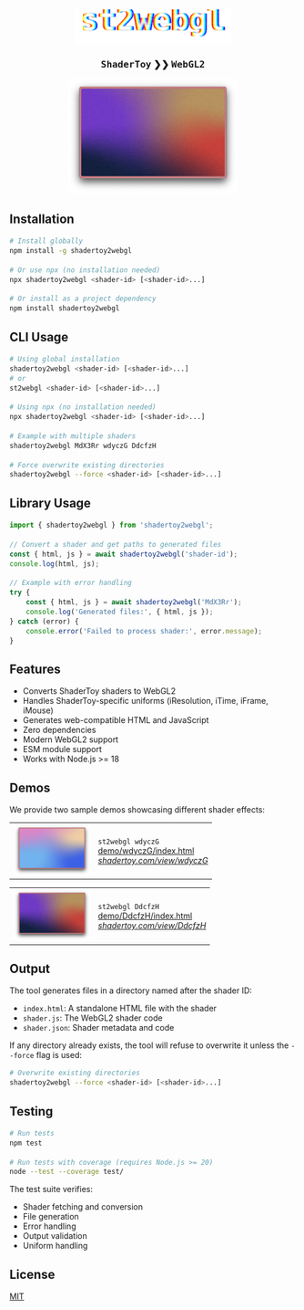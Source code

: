 <div align="center">
    <img src=".github/assets/logo.svg" alt="demo" height="60" />
    <h3><kbd>ShaderToy</kbd> ❯❯ <kbd>WebGL2</kbd></h3>
    <img src="demo/DdcfzH.png" alt="demo" height="200" />
</div>

## Installation

```bash
# Install globally
npm install -g shadertoy2webgl

# Or use npx (no installation needed)
npx shadertoy2webgl <shader-id> [<shader-id>...]

# Or install as a project dependency
npm install shadertoy2webgl
```

## CLI Usage

```bash
# Using global installation
shadertoy2webgl <shader-id> [<shader-id>...]
# or
st2webgl <shader-id> [<shader-id>...]

# Using npx (no installation needed)
npx shadertoy2webgl <shader-id> [<shader-id>...]

# Example with multiple shaders
shadertoy2webgl MdX3Rr wdyczG DdcfzH

# Force overwrite existing directories
shadertoy2webgl --force <shader-id> [<shader-id>...]
```

## Library Usage

```javascript
import { shadertoy2webgl } from 'shadertoy2webgl';

// Convert a shader and get paths to generated files
const { html, js } = await shadertoy2webgl('shader-id');
console.log(html, js);

// Example with error handling
try {
    const { html, js } = await shadertoy2webgl('MdX3Rr');
    console.log('Generated files:', { html, js });
} catch (error) {
    console.error('Failed to process shader:', error.message);
}
```

## Features

- Converts ShaderToy shaders to WebGL2
- Handles ShaderToy-specific uniforms (iResolution, iTime, iFrame, iMouse)
- Generates web-compatible HTML and JavaScript
- Zero dependencies
- Modern WebGL2 support
- ESM module support
- Works with Node.js >= 18

## Demos

We provide two sample demos showcasing different shader effects:

<table><tr>
<td><img src="demo/wdyczG.png" alt="Plasma Effect" height="90" /></td>
<td>
<code>st2webgl wdyczG</code><br/>
<a href="demo/wdyczG/index.html">demo/wdyczG/index.html</a><br/>
<i><a href="https://www.shadertoy.com/view/wdyczG">shadertoy.com/view/wdyczG</a></i><br/>
</td>
</tr></table>

<table><tr>
<td><img src="demo/DdcfzH.png" alt="Abstract Waves" height="90" /></td>
<td>
<code>st2webgl DdcfzH</code><br/>
<a href="demo/DdcfzH/index.html">demo/DdcfzH/index.html</a><br/>
<i><a href="https://www.shadertoy.com/view/DdcfzH">shadertoy.com/view/DdcfzH</a></i><br/>
</td>
</tr></table>

## Output

The tool generates files in a directory named after the shader ID:
- `index.html`: A standalone HTML file with the shader
- `shader.js`: The WebGL2 shader code
- `shader.json`: Shader metadata and code

If any directory already exists, the tool will refuse to overwrite it unless the `--force` flag is used:

```bash
# Overwrite existing directories
shadertoy2webgl --force <shader-id> [<shader-id>...]
```

## Testing

```bash
# Run tests
npm test

# Run tests with coverage (requires Node.js >= 20)
node --test --coverage test/
```

The test suite verifies:
- Shader fetching and conversion
- File generation
- Error handling
- Output validation
- Uniform handling


## License

[MIT](LICENSE)